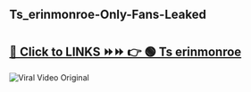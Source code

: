 
 ## Ts_erinmonroe-Only-Fans-Leaked

# <h2><a href="https://clipsfans.com/Ts_erinmonroe&ref=git">🔗 Click to LINKS ⏩⏩ 👉 🟢 Ts erinmonroe </a></h2>

<a href="https://clipsfans.com/Ts_erinmonroe&ref=git" rel="nofollow" data-target="animated-image.originalLink"><img src="https://i.ibb.co.com/xMMVF88/686577567.gif" alt="Viral Video Original" style="max-width: 100%; display: inline-block;" data-target="animated-image.originalImage"></a>
